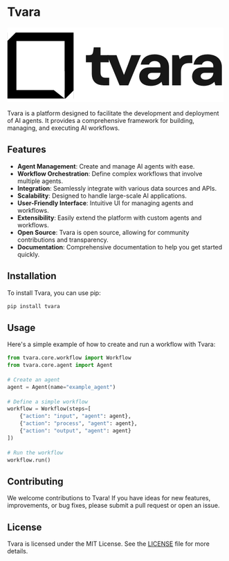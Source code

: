 # Tvara
![Tvara](assets/Tvara_Stretched.png)

Tvara is a platform designed to facilitate the development and deployment of AI agents. It provides a comprehensive framework for building, managing, and executing AI workflows.

## Features
- **Agent Management**: Create and manage AI agents with ease.
- **Workflow Orchestration**: Define complex workflows that involve multiple agents.
- **Integration**: Seamlessly integrate with various data sources and APIs.
- **Scalability**: Designed to handle large-scale AI applications.
- **User-Friendly Interface**: Intuitive UI for managing agents and workflows.
- **Extensibility**: Easily extend the platform with custom agents and workflows.
- **Open Source**: Tvara is open source, allowing for community contributions and transparency.
- **Documentation**: Comprehensive documentation to help you get started quickly.

## Installation
To install Tvara, you can use pip:

```bash
pip install tvara
```

## Usage
Here's a simple example of how to create and run a workflow with Tvara:
```python
from tvara.core.workflow import Workflow
from tvara.core.agent import Agent

# Create an agent
agent = Agent(name="example_agent")

# Define a simple workflow
workflow = Workflow(steps=[
    {"action": "input", "agent": agent},
    {"action": "process", "agent": agent},
    {"action": "output", "agent": agent}
])

# Run the workflow
workflow.run()
```

## Contributing
We welcome contributions to Tvara! If you have ideas for new features, improvements, or bug fixes, please submit a pull request or open an issue.

## License
Tvara is licensed under the MIT License. See the [LICENSE](LICENSE) file for more details.